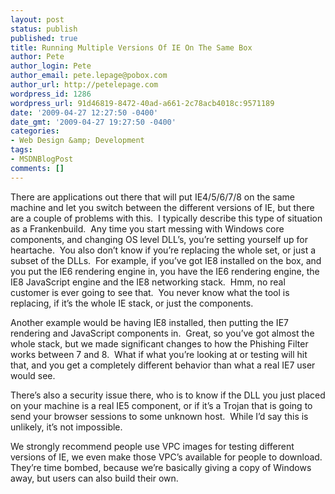 ```yaml
---
layout: post
status: publish
published: true
title: Running Multiple Versions Of IE On The Same Box
author: Pete
author_login: Pete
author_email: pete.lepage@pobox.com
author_url: http://petelepage.com
wordpress_id: 1286
wordpress_url: 91d46819-8472-40ad-a661-2c78acb4018c:9571189
date: '2009-04-27 12:27:50 -0400'
date_gmt: '2009-04-27 19:27:50 -0400'
categories:
- Web Design &amp; Development
tags:
- MSDNBlogPost
comments: []
---
```

<p>There are applications out there that will put IE4/5/6/7/8 on the same machine and let you switch between the different versions of IE, but there are a couple of problems with this.  I typically describe this type of situation as a Frankenbuild.  Any time you start messing with Windows core components, and changing OS level DLL’s, you’re setting yourself up for heartache.  You also don’t know if you’re replacing the whole set, or just a subset of the DLLs.  For example, if you’ve got IE8 installed on the box, and you put the IE6 rendering engine in, you have the IE6 rendering engine, the IE8 JavaScript engine and the IE8 networking stack.  Hmm, no real customer is ever going to see that.  You never know what the tool is replacing, if it’s the whole IE stack, or just the components.</p>
<p>Another example would be having IE8 installed, then putting the IE7 rendering and JavaScript components in.  Great, so you’ve got almost the whole stack, but we made significant changes to how the Phishing Filter works between 7 and 8.  What if what you’re looking at or testing will hit that, and you get a completely different behavior than what a real IE7 user would see.</p>
<p>There’s also a security issue there, who is to know if the DLL you just placed on your machine is a real IE5 component, or if it’s a Trojan that is going to send your browser sessions to some unknown host.  While I’d say this is unlikely, it’s not impossible.</p>
<p>We strongly recommend people use VPC images for testing different versions of IE, we even make those VPC’s available for people to download.  They’re time bombed, because we’re basically giving a copy of Windows away, but users can also build their own.</p>
<p><img src="http://blogs.msdn.com/aggbug.aspx?PostID=9571189" alt="" width="1" height="1" /></p>
